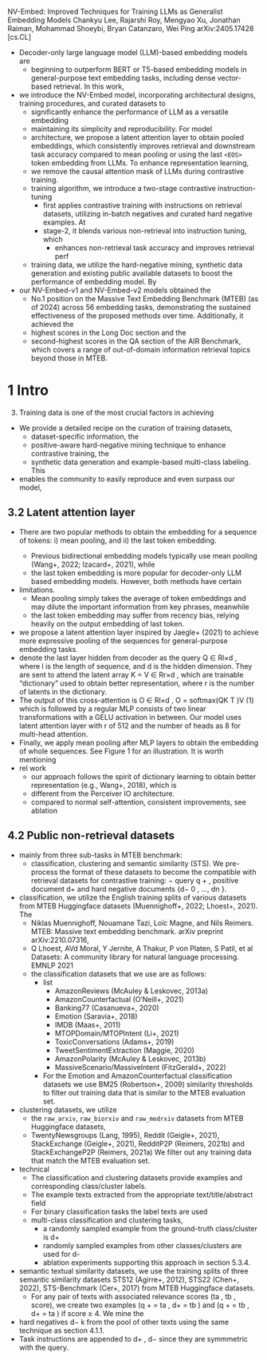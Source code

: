 NV-Embed: Improved Techniques for Training LLMs as Generalist Embedding Models
Chankyu Lee, Rajarshi Roy, Mengyao Xu, Jonathan Raiman, Mohammad Shoeybi, Bryan Catanzaro, Wei Ping
arXiv:2405.17428 [cs.CL]

* Decoder-only large language model (LLM)-based embedding models are 
  * beginning to outperform BERT or T5-based embedding models in
    general-purpose text embedding tasks, including dense vector-based
    retrieval. In this work, 
* we introduce the NV-Embed model, incorporating architectural designs,
  training procedures, and curated datasets to 
  * significantly enhance the performance of LLM as a versatile embedding
  * maintaining its simplicity and reproducibility. For model 
  * architecture, we propose a latent attention layer to obtain pooled
    embeddings, which consistently improves retrieval and downstream task
    accuracy compared to mean pooling or using the last `<EOS>` token embedding
    from LLMs. To enhance representation learning, 
  * we remove the causal attention mask of LLMs during contrastive training.
  * training algorithm, we introduce a two-stage contrastive instruction-tuning
    * first applies contrastive training with instructions on retrieval
      datasets, utilizing in-batch negatives and curated hard negative
      examples. At 
    * stage-2, it blends various non-retrieval into instruction tuning, which
      * enhances non-retrieval task accuracy and improves retrieval perf
  * training data, we utilize the 
    hard-negative mining, synthetic data generation and existing public
    available datasets to boost the performance of embedding model. By
* our NV-Embed-v1 and NV-Embed-v2 models obtained the 
  * No.1 position on the Massive Text Embedding Benchmark (MTEB) (as of 2024)
    across 56 embedding tasks, demonstrating the sustained effectiveness of the
    proposed methods over time.  Additionally, it achieved the 
  * highest scores in the Long Doc section and the 
  * second-highest scores in the QA section of the AIR Benchmark, which covers
    a range of out-of-domain information retrieval topics beyond those in MTEB.

# 1 Intro

3. Training data is one of the most crucial factors in achieving
  * We provide a detailed recipe on the curation of training datasets,
    * dataset-specific information, the 
    * positive-aware hard-negative mining technique to enhance contrastive
      training, the 
    * synthetic data generation and example-based multi-class labeling. This
  * enables the community to easily reproduce and even surpass our model,

## 3.2 Latent attention layer

* There are two popular methods to obtain the embedding for a sequence of tokens:
  i) mean pooling, and ii) the last <EOS> token embedding. 
  * Previous bidirectional embedding models typically use mean pooling (Wang+,
    2022; Izacard+, 2021), while 
  * the last <EOS> token embedding is more popular for decoder-only LLM based
    embedding models. However, both methods have certain 
* limitations.
  * Mean pooling simply takes the average of token embeddings and may dilute
    the important information from key phrases, meanwhile 
  * the last <EOS> token embedding may suffer from recency bias, relying
    heavily on the output embedding of last token.
* we propose a latent attention layer inspired by Jaegle+ (2021)
  to achieve more expressive pooling of the sequences
  for general-purpose embedding tasks.
* denote the last layer hidden from decoder as the query Q ∈ Rl×d , where l is
  the length of sequence, and d is the hidden dimension. They are sent to
  attend the latent array K = V ∈ Rr×d , which are trainable “dictionary” used
  to obtain better representation, where r is the number of latents in the
  dictionary.
* The output of this cross-attention is O ∈ Rl×d , O = softmax(QK T )V (1)
  which is followed by a regular MLP consists of two linear transformations
  with a GELU activation in between. Our model uses latent attention layer with
  r of 512 and the number of heads as 8 for multi-head attention. 
* Finally, we apply mean pooling after MLP layers to obtain the embedding of
  whole sequences. See Figure 1 for an illustration. It is worth mentioning
* rel work
  * our approach follows the spirit of dictionary learning to obtain better
    representation (e.g., Wang+, 2018), which is 
  * different from the Perceiver IO architecture. 
  * compared to normal self-attention, consistent improvements, see ablation

## 4.2 Public non-retrieval datasets

* mainly from three sub-tasks in MTEB benchmark: 
  * classification, clustering and semantic similarity (STS). We pre-process
    the format of these datasets to become the compatible with retrieval
    datasets for contrastive training: − query q + , positive document d+ and
    hard negative documents {d− 0 , ..., dn }.
* classification, we utilize the English training splits of various datasets
  from MTEB Huggingface datasets (Muennighoff+, 2022; Lhoest+, 2021). The
  * Niklas Muennighoff, Nouamane Tazi, Loïc Magne, and Nils Reimers.
    MTEB: Massive text embedding benchmark. arXiv preprint arXiv:2210.07316,
  * Q Lhoest, AVd Moral, Y Jernite, A Thakur, P von Platen, S Patil, et al
    Datasets: A community library for natural language processing. EMNLP 2021
  * the classification datasets that we use are as follows: 
    * list
      * AmazonReviews (McAuley & Leskovec, 2013a)
      * AmazonCounterfactual (O’Neill+, 2021)
      * Banking77 (Casanueva+, 2020)
      * Emotion (Saravia+, 2018)
      * IMDB (Maas+, 2011)
      * MTOPDomain/MTOPIntent (Li+, 2021)
      * ToxicConversations (Adams+, 2019)
      * TweetSentimentExtraction (Maggie, 2020)
      * AmazonPolarity (McAuley & Leskovec, 2013b)
      * MassiveScenario/MassiveIntent (FitzGerald+, 2022)
    * For the Emotion and AmazonCounterfactual classification datasets we use
      BM25 (Robertson+, 2009) similarity thresholds to filter out training data
      that is similar to the MTEB evaluation set.
* clustering datasets, we utilize 
  * the `raw_arxiv`, `raw_biorxiv` and `raw_medrxiv` datasets from MTEB
    Huggingface datasets, 
  * TwentyNewsgroups (Lang, 1995), Reddit (Geigle+, 2021), StackExchange
    (Geigle+, 2021), RedditP2P (Reimers, 2021b) and StackExchangeP2P (Reimers,
    2021a) We filter out any training data that match the MTEB evaluation set.
* technical
  * The classification and clustering datasets provide examples and corresponding
  class/cluster labels.
  * The example texts extracted from the appropriate text/title/abstract field
  * For binary classification tasks the label texts are used 
  * multi-class classification and clustering tasks, 
    * a randomly sampled example from the ground-truth class/cluster is d+
    * randomly sampled examples from other classes/clusters are used for d-
    * ablation experiments supporting this approach in section 5.3.4.
*  semantic textual similarity datasets, we use the training splits of three
   semantic similarity datasets STS12 (Agirre+, 2012), STS22 (Chen+, 2022),
   STS-Benchmark (Cer+, 2017) from MTEB Huggingface datasets. 
   * For any pair of texts with associated relevance scores (ta , tb , score),
     we create two examples (q + = ta , d+ = tb ) and (q + = tb , d+ = ta ) if
     score ≥ 4. We mine the 
  * hard negatives d− k from the pool of other texts using the same technique
    as section 4.1.1. 
  * Task instructions are appended to d+ , d− 
    since they are symmmetric with the query.
